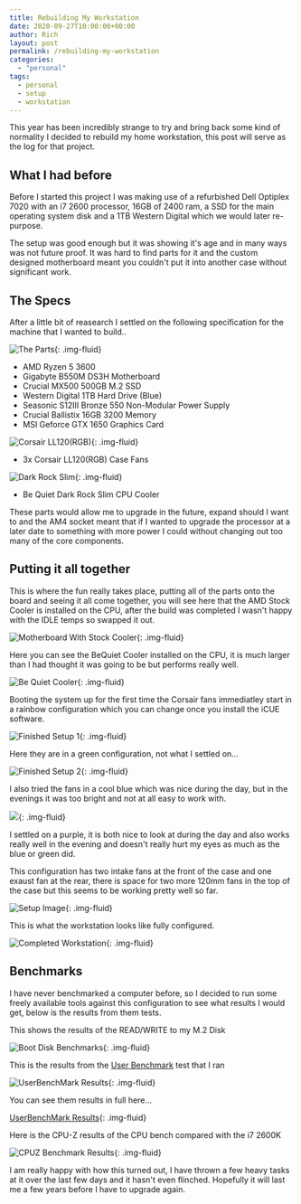 ```yaml
---
title: Rebuilding My Workstation
date: 2020-09-27T10:00:00+00:00
author: Rich
layout: post
permalink: /rebuilding-my-workstation
categories:
  - "personal"
tags:
  - personal
  - setup
  - workstation
---
```


This year has been incredibly strange to try and bring back some kind of normality I decided to rebuild my home workstation, this post will serve as the log for that project.

## What I had before

Before I started this project I was making use of a refurbished Dell Optiplex 7020 with an i7 2600 processor, 16GB of 2400 ram, a SSD for the main operating system disk and a 1TB Western Digital which we would later re-purpose. 

The setup was good enough but it was showing it's age and in many ways was not future proof. 
It was hard to find parts for it and the custom designed motherboard meant you couldn't put it into another case without significant work. 

## The Specs 

After a little bit of reasearch I settled on the following specification for the machine that I wanted to build..

![The Parts](../assets/img/rebuilding-my-workstaion-1.jpg){: .img-fluid}

* AMD Ryzen 5 3600
* Gigabyte B550M DS3H Motherboard
* Crucial MX500 500GB M.2 SSD
* Western Digital 1TB Hard Drive (Blue)
* Seasonic S12III Bronze 550 Non-Modular Power Supply 
* Crucial Ballistix 16GB 3200 Memory
* MSI Geforce GTX 1650 Graphics Card

![Corsair LL120(RGB)](../assets/img/rebuilding-my-workstaion-2.jpg){: .img-fluid}

* 3x Corsair LL120(RGB) Case Fans

![Dark Rock Slim](../assets/img/rebuilding-my-workstaion-3.jpg){: .img-fluid}

* Be Quiet Dark Rock Slim CPU Cooler

These parts would allow me to upgrade in the future, expand should I want to and the AM4 socket meant that if I wanted to upgrade the processor at a later date to something with more power I could without changing out too many of the core components. 

## Putting it all together 

This is where the fun really takes place, putting all of the parts onto the board and seeing it all come together, you will see here that the AMD Stock Cooler is installed on the CPU, after the build was completed I wasn't happy with the IDLE temps so swapped it out. 

![Motherboard With Stock Cooler](./assets/img/rebuilding-my-workstaion-4.jpg){: .img-fluid}

Here you can see the BeQuiet Cooler installed on the CPU, it is much larger than I had thought it was going to be but performs really well.

![Be Quiet Cooler](../assets/img/rebuilding-my-workstaion-5.jpg){: .img-fluid}

Booting the system up for the first time the Corsair fans immediatley start in a rainbow configuration which you can change once you install the iCUE software.

![Finished Setup 1](../assets/img/rebuilding-my-workstaion-6.jpg){: .img-fluid}

Here they are in a green configuration, not what I settled on...

![Finished Setup 2](../assets/img/rebuilding-my-workstaion-7.jpg){: .img-fluid}

I also tried the fans in a cool blue which was nice during the day, but in the evenings it was too bright and not at all easy to work with.

![](../assets/img/rebuilding-my-workstaion-8.jpg){: .img-fluid}

I settled on a purple, it is both nice to look at during the day and also works really well in the evening and doesn't really hurt my eyes as much as the blue or green did.

This configuration has two intake fans at the front of the case and one exaust fan at the rear, there is space for two more 120mm fans in the top of the case but this seems to be working pretty well so far. 

![Setup Image](../assets/img/rebuilding-my-workstaion-9.jpg){: .img-fluid}

This is what the workstation looks like fully configured.

![Completed Workstation](../assets/img/rebuilding-my-workstaion-10.jpg){: .img-fluid}

## Benchmarks

I have never benchmarked a computer before, so I decided to run some freely available tools against this configuration to see what results I would get, below is the results from them tests.

This shows the results of the READ/WRITE to my M.2 Disk

![Boot Disk Benchmarks](../assets/img/disk-results.png){: .img-fluid}

This is the results from the [User Benchmark](https://www.userbenchmark.com) test that I ran 

![UserBenchMark Results](../assets/img/userbenchmark-results.png){: .img-fluid}

You can see them results in full here...

[UserBenchMark Results](https://www.userbenchmark.com/UserRun/33482735){: .img-fluid}

Here is the CPU-Z results of the CPU bench compared with the i7 2600K

![CPUZ Benchmark Results](../assets/img/cpuz-results.png){: .img-fluid}

I am really happy with how this turned out, I have thrown a few heavy tasks at it over the last few days and it hasn't even flinched. Hopefully it will last me a few years before I have to upgrade again.